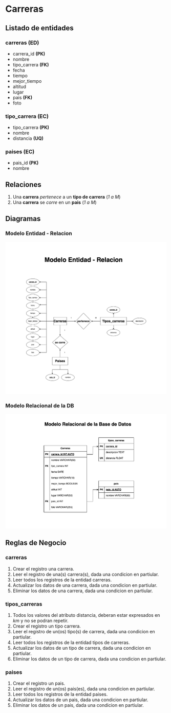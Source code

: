 # Carreras

## Listado de entidades

### carreras **(ED)**

- carrera_id **(PK)**
- nombre
- tipo_carrera **(FK)**
- fecha
- tiempo
- mejor_tiempo
- altitud
- lugar
- pais **(FK)**
- foto

### tipo_carrera **(EC)**

- tipo_carrera **(PK)**
- nombre
- distancia **(UQ)**

### paises **(EC)**

- pais_id **(PK)**
- nombre

## Relaciones

1. Una **carrera** _pertenece_ a un **tipo de carrera** (_1 a M_)
1. Una **carrera** se _corre_ en un **pais** (_1 a M_)

## Diagramas

### Modelo Entidad - Relacion

![Modelo Entidad - Relacion](./Carreras_ModeloE-R.png)

### Modelo Relacional de la DB

![Modelo Relacional de la DB](./Carreras_ModeloRelacionalBD.png)

## Reglas de Negocio

### carreras

1. Crear el registro una carrera.
1. Leer el registro de una(s) carrera(s), dada una condicion en partiular.
1. Leer todos los registros de la entidad carreras.
1. Actualizar los datos de una carrera, dada una condicion en partiular.
1. Eliminar los datos de una carrera, dada una condicion en partiular.

### tipos_carreras

1. Todos los valores del atributo distancia, deberan estar expresados en _km_ y no se podran repetir.
1. Crear el registro un tipo carrera.
1. Leer el registro de un(os) tipo(s) de carrera, dada una condicion en partiular.
1. Leer todos los registros de la entidad tipos de carreras.
1. Actualizar los datos de un tipo de carrera, dada una condicion en partiular.
1. Eliminar los datos de un tipo de carrera, dada una condicion en partiular.

### paises

1. Crear el registro un pais.
1. Leer el registro de un(os) pais(es), dada una condicion en partiular.
1. Leer todos los registros de la entidad paises.
1. Actualizar los datos de un pais, dada una condicion en partiular.
1. Eliminar los datos de un pais, dada una condicion en partiular.